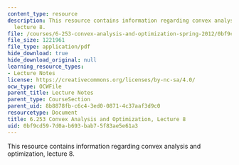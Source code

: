 ```yaml
---
content_type: resource
description: This resource contains information regarding convex analysis and optimization,
  lecture 8.
file: /courses/6-253-convex-analysis-and-optimization-spring-2012/0bf9cd597d0ab693bab75f83ae5e61a3_MIT6_253S12_lec08.pdf
file_size: 1221961
file_type: application/pdf
hide_download: true
hide_download_original: null
learning_resource_types:
- Lecture Notes
license: https://creativecommons.org/licenses/by-nc-sa/4.0/
ocw_type: OCWFile
parent_title: Lecture Notes
parent_type: CourseSection
parent_uid: 8b8878fb-c6c4-3ed0-0871-4c37aaf3d9c0
resourcetype: Document
title: 6.253 Convex Analysis and Optimization, Lecture 8
uid: 0bf9cd59-7d0a-b693-bab7-5f83ae5e61a3
---
```

This resource contains information regarding convex analysis and optimization, lecture 8.